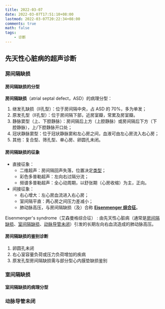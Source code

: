 ```yaml
---
title: 2022-03-07
date: 2022-03-07T17:51:10+08:00
lastmod: 2022-03-07T20:22:34+08:00
comments: true
math: false
tags:
    - 诊断
---
```


## 先天性心脏病的超声诊断

### 房间隔缺损

#### 房间隔缺损的分型

**房间隔缺损**（atrial septal defect，ASD）的病理分型：

1. 继发孔缺损（Ⅱ孔型）：位于房间隔中央，占 ASD 的 70%，多为单发；
2. 原发孔型（Ⅱ孔型）：位于房间隔下部，近房室瓣，常累及房室瓣。
3. 静脉窦型（上、下腔静脉）：房间隔后上方（上腔静脉）或房间隔后下方（下腔静脉），上/下腔静脉开口处；
4. 冠状静脉窦型：位于冠状静脉窦和左心房之间，血液可由左心房流入右心房；
5. 其他：复合型、筛孔型、单心房、卵圆孔未闭。

#### 房间隔缺损的征象

- 直接征象：
    - 二维超声：房间隔回声失落，位置决定[类型](#房间隔缺损的类型)；
    - 彩色多普勒超声：左向右过隔分流；
    - 频谱多普勒超声：全心动周期，以舒张期（心房收缩）为主，正向。
- 间接征象：
    - 右心增大：左心房血流进入右心房；
    - 室间隔平直：两心房之间压力差减小；
    - 肺动脉高压，与房间隔缺损（及）合称 [**Eisenmenger 综合征**](#eisenmenger-综合征)。

Eisenmenger's syndrome（艾森曼格综合征）
: 由先天性心脏病（通常是[房间隔缺损](#房间隔缺损)、[室间隔缺损](#室间隔缺损)、[动脉导管未闭](#动脉导管未闭)）引发的长期左向右血流造成的肺动脉高压。

#### 房间隔缺损的鉴别诊断

1. 卵圆孔未闭
2. 右心室容量负荷或压力负荷增加的疾病
3. 原发孔型房间隔缺损需与部分型心内膜垫缺损鉴别

### 室间隔缺损

#### 室间隔缺损的病理分型



### 动脉导管未闭



